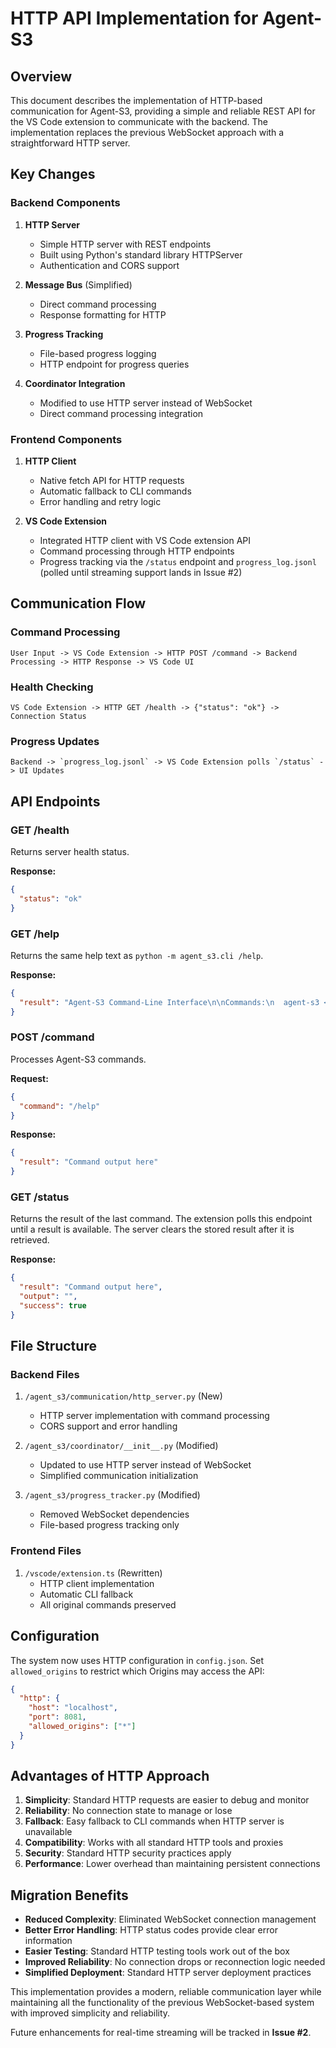 # HTTP API Implementation for Agent-S3

## Overview

This document describes the implementation of HTTP-based communication for Agent-S3, providing a simple and reliable REST API for the VS Code extension to communicate with the backend. The implementation replaces the previous WebSocket approach with a straightforward HTTP server.

## Key Changes

### Backend Components

1. **HTTP Server**
   - Simple HTTP server with REST endpoints
   - Built using Python's standard library HTTPServer
   - Authentication and CORS support

2. **Message Bus** (Simplified)
   - Direct command processing
   - Response formatting for HTTP

3. **Progress Tracking**
   - File-based progress logging
   - HTTP endpoint for progress queries

4. **Coordinator Integration**
   - Modified to use HTTP server instead of WebSocket
   - Direct command processing integration

### Frontend Components

1. **HTTP Client**
   - Native fetch API for HTTP requests
   - Automatic fallback to CLI commands
   - Error handling and retry logic

2. **VS Code Extension**
   - Integrated HTTP client with VS Code extension API
   - Command processing through HTTP endpoints
   - Progress tracking via the `/status` endpoint and `progress_log.jsonl`
     (polled until streaming support lands in Issue #2)

## Communication Flow

### Command Processing
```
User Input -> VS Code Extension -> HTTP POST /command -> Backend Processing -> HTTP Response -> VS Code UI
```

### Health Checking
```
VS Code Extension -> HTTP GET /health -> {"status": "ok"} -> Connection Status
```

### Progress Updates
```
Backend -> `progress_log.jsonl` -> VS Code Extension polls `/status` -> UI Updates
```

## API Endpoints

### GET /health
Returns server health status.

**Response:**
```json
{
  "status": "ok"
}
```

### GET /help
Returns the same help text as `python -m agent_s3.cli /help`.

**Response:**
```json
{
  "result": "Agent-S3 Command-Line Interface\n\nCommands:\n  agent-s3 <prompt>          - Process a change request (full workflow)\n  ..."
}
```

### POST /command
Processes Agent-S3 commands.

**Request:**
```json
{
  "command": "/help"
}
```

**Response:**
```json
{
  "result": "Command output here"
}
```
### GET /status
Returns the result of the last command. The extension polls this endpoint until a result is available. The server clears the stored result after it is retrieved.

**Response:**
```json
{
  "result": "Command output here",
  "output": "",
  "success": true
}
```


## File Structure

### Backend Files

1. `/agent_s3/communication/http_server.py` (New)
   - HTTP server implementation with command processing
   - CORS support and error handling

2. `/agent_s3/coordinator/__init__.py` (Modified)
   - Updated to use HTTP server instead of WebSocket
   - Simplified communication initialization

3. `/agent_s3/progress_tracker.py` (Modified)
   - Removed WebSocket dependencies
   - File-based progress tracking only

### Frontend Files

1. `/vscode/extension.ts` (Rewritten)
   - HTTP client implementation
   - Automatic CLI fallback
   - All original commands preserved

## Configuration

The system now uses HTTP configuration in `config.json`.
Set `allowed_origins` to restrict which Origins may access the API:

```json
{
  "http": {
    "host": "localhost",
    "port": 8081,
    "allowed_origins": ["*"]
  }
}
```

## Advantages of HTTP Approach

1. **Simplicity**: Standard HTTP requests are easier to debug and monitor
2. **Reliability**: No connection state to manage or lose
3. **Fallback**: Easy fallback to CLI commands when HTTP server is unavailable
4. **Compatibility**: Works with all standard HTTP tools and proxies
5. **Security**: Standard HTTP security practices apply
6. **Performance**: Lower overhead than maintaining persistent connections

## Migration Benefits

- **Reduced Complexity**: Eliminated WebSocket connection management
- **Better Error Handling**: HTTP status codes provide clear error information
- **Easier Testing**: Standard HTTP testing tools work out of the box
- **Improved Reliability**: No connection drops or reconnection logic needed
- **Simplified Deployment**: Standard HTTP server deployment practices

This implementation provides a modern, reliable communication layer while maintaining all the functionality of the previous WebSocket-based system with improved simplicity and reliability.

Future enhancements for real-time streaming will be tracked in **Issue #2**.
